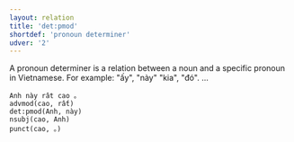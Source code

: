 ```yaml
---
layout: relation
title: 'det:pmod'
shortdef: 'pronoun determiner'
udver: '2'
---
```


A pronoun determiner is a relation between a noun and a specific pronoun in Vietnamese. For example: "ấy", "này" "kia", "đó". ...

~~~ sdparse
Anh này rât cao 。
advmod(cao, rất)
det:pmod(Anh, này)
nsubj(cao, Anh)
punct(cao, 。)
~~~

<!-- Interlanguage links updated Út 9. května 2023, 20:04:12 CEST -->
